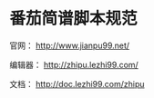 # 番茄简谱脚本规范

官网： http://www.jianpu99.net/

编辑器： http://zhipu.lezhi99.com/

文档： http://doc.lezhi99.com/zhipu
